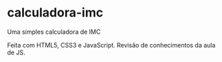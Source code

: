 # calculadora-imc
Uma simples calculadora de IMC

Feita com HTML5, CSS3 e JavaScript. Revisão de conhecimentos da aula de JS. 
